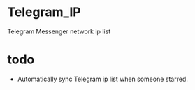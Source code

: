 # Telegram_IP
Telegram Messenger network ip list

# todo
- Automatically sync Telegram ip list when someone starred.
